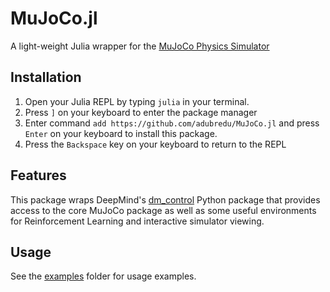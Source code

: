 # MuJoCo.jl
A light-weight Julia wrapper for the [MuJoCo Physics Simulator](https://mujoco.org/) 

## Installation
1. Open your Julia REPL by typing  `julia` in your terminal.
2. Press `]` on your keyboard to enter the package manager
3. Enter command `add https://github.com/adubredu/MuJoCo.jl` and press 
`Enter` on your keyboard to install this package.
4. Press the `Backspace` key on your keyboard to return to the REPL

## Features
This package wraps DeepMind's [dm_control](https://github.com/deepmind/dm_control) Python package that provides access to the core MuJoCo package as well as some useful environments for Reinforcement Learning and interactive simulator viewing.

## Usage
See the [examples](examples) folder for usage examples.
